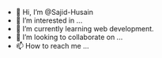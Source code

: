 - 👋 Hi, I’m @Sajid-Husain
- 👀 I’m interested in ...
- 🌱 I’m currently learning web development.
- 💞️ I’m looking to collaborate on ...
- 📫 How to reach me ...

<!---
Sajid-Husain/Sajid-Husain is a ✨ special ✨ repository because its `README.md` (this file) appears on your GitHub profile.
You can click the Preview link to take a look at your changes.
--->
